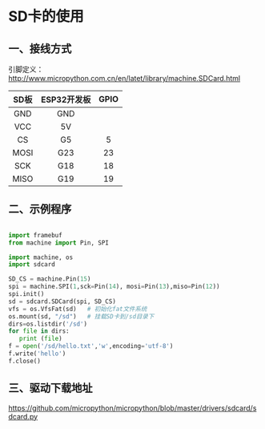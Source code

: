 # SD卡的使用

## 一、接线方式

引脚定义：http://www.micropython.com.cn/en/latet/library/machine.SDCard.html

| SD板 | ESP32开发板 | GPIO |
| :--: | :---------: | :--: |
| GND  |     GND     |      |
| VCC  |     5V      |      |
|  CS  |     G5      |  5   |
| MOSI |     G23     |  23  |
| SCK  |     G18     |  18  |
| MISO |     G19     |  19  |

## 二、示例程序

```python

import framebuf
from machine import Pin, SPI

import machine, os
import sdcard

SD_CS = machine.Pin(15)
spi = machine.SPI(1,sck=Pin(14), mosi=Pin(13),miso=Pin(12))
spi.init()
sd = sdcard.SDCard(spi, SD_CS)
vfs = os.VfsFat(sd)   # 初始化fat文件系统
os.mount(sd, "/sd")   # 挂载SD卡到/sd目录下
dirs=os.listdir('/sd')
for file in dirs:
   print (file)
f = open('/sd/hello.txt','w',encoding='utf-8')
f.write('hello')
f.close()

```

## 三、驱动下载地址

https://github.com/micropython/micropython/blob/master/drivers/sdcard/sdcard.py



